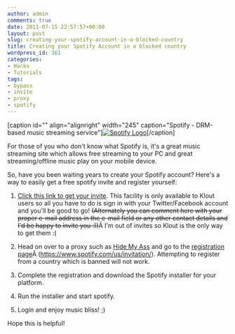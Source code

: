 ```yaml
---
author: admin
comments: true
date: 2011-07-15 22:57:57+00:00
layout: post
slug: creating-your-spotify-account-in-a-blocked-country
title: Creating your Spotify Account in a blocked country
wordpress_id: 361
categories:
- Hacks
- Tutorials
tags:
- bypass
- invite
- proxy
- spotify
---
```


[caption id="" align="alignright" width="245" caption="Spotify - DRM-based music streaming service"][![Spotify Logo](http://3.bp.blogspot.com/_iOv-y3iRB80/TCIZz4ivuzI/AAAAAAAAAMk/agC0j2BXP5c/s1600/spotify_logo2.gif)](http://spotify.com/)[/caption]

For those of you who don't know what Spotify is, it's a great music streaming site which allows free streaming to your PC and great streaming/offline music play on your mobile device.

So, have you been waiting years to create your Spotify account? Here's a way to easily get a free spotify invite and register yourself:



	
  1. [Click this link to get your invite](http://klout.com/perk/Spotify/SpotifyFreeAccounts?passalong=MzEvNzQyMDk4LzI&passalongSig=76e22145b5aa3b7516ad44c56f1a91acec4d53ca3e39b84393f519dfe98bd025). This facility is only available to Klout users so all you have to do is sign in with your Twitter/Facebook account and you'll be good to go! <del>(Alternately you can comment here with your proper e-mail address in the e-mail field or any other contact details and I'd be happy to invite you :))</del>Â I'm out of invites so Klout is the only way to get them :(

	
  2. Head on over to a proxy such as [Hide My Ass](http://hidemyass.com) and go to the [registration page](https://www.spotify.com/us/invitation/)Â (https://www.spotify.com/us/invitation/). Attempting to register from a country which is banned will not work.

	
  3. Complete the registration and download the Spotify installer for your platform.

	
  4. Run the installer and start spotify.

	
  5. Login and enjoy music bliss! ;)




Hope this is helpful!
